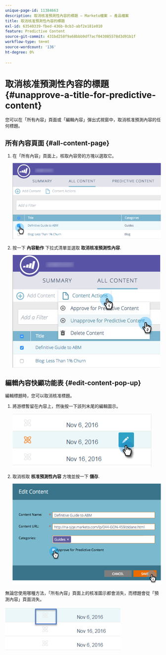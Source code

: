 ```yaml
---
unique-page-id: 11384663
description: 取消核准預測性內容的標題 — Marketo檔案 — 產品檔案
title: 取消核准預測性內容的標題
exl-id: 63540339-fbed-436b-8cb3-abf2e181e010
feature: Predictive Content
source-git-commit: 431bd258f9a68bbb9df7acf043085578d3d91b1f
workflow-type: tm+mt
source-wordcount: '136'
ht-degree: 0%

---
```


# 取消核准預測性內容的標題 {#unapprove-a-title-for-predictive-content}

您可以在「所有內容」頁面或「編輯內容」彈出式視窗中，取消核准預測內容的任何標題。

## 所有內容頁面 {#all-content-page}

1. 在「所有內容」頁面上，核取內容旁的方塊以選取它。

   ![](assets/image2017-10-3-9-3a18-3a38.png)

1. 按一下 **內容動作** 下拉式清單並選取 **取消核准預測性內容**.

   ![](assets/image2017-10-3-9-3a19-3a20.png)

## 編輯內容快顯功能表 {#edit-content-pop-up}

編輯標題時，您可以取消核准標題。

1. 將游標暫留在內容上，然後按一下該列末尾的編輯圖示。

   ![](assets/click-icon-hand.png)

1. 取消核取 **核准預測性內容** 方塊並按一下 **儲存**.

   ![](assets/image2017-10-3-9-3a20-3a17.png)

無論您使用哪種方法，「所有內容」頁面上的核准圖示都會消失，而標題會從「預測內容」頁面消失。

![](assets/unapprove-content-no-icon.png)
